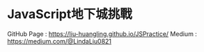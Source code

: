 # JavaScript地下城挑戰

GitHub Page : https://liu-huangling.github.io/JSPractice/
Medium : https://medium.com/@LindaLiu0821
